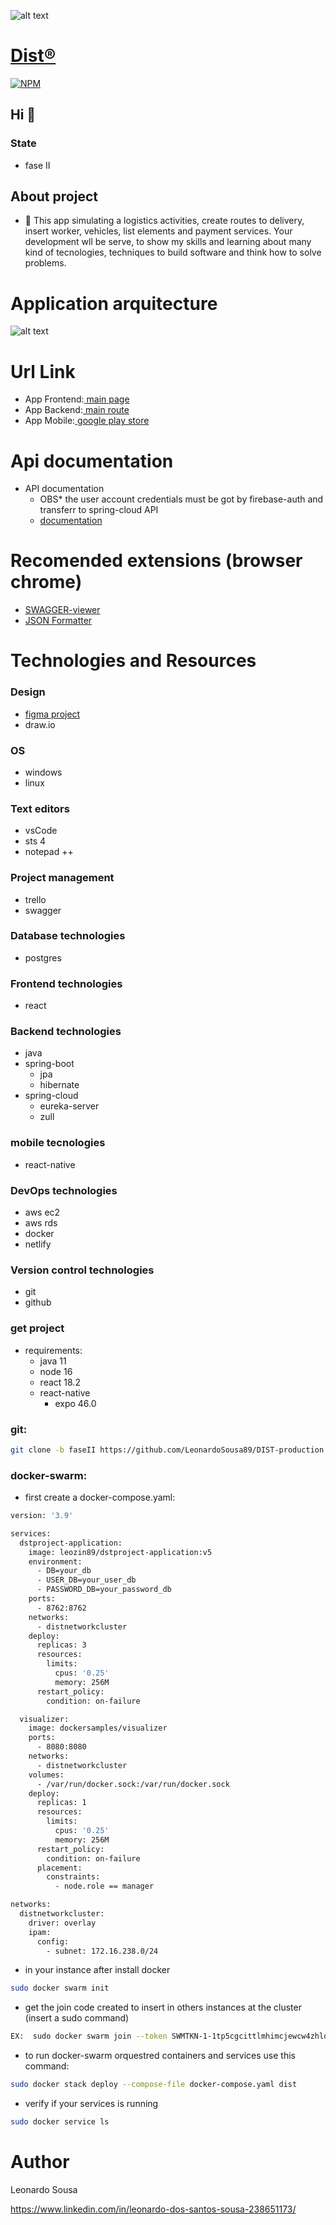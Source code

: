 
![alt text](/assets/DIST.png)
[<h1>Dist&reg;</h1>]()


[![NPM](https://img.shields.io/npm/l/react)](https://github.com/LeonardoSousa89/DIST-project_development/blob/main/LICENSE.LICENSE) 

## Hi 👋
### State
- fase II

## About project
- 🔭 This app simulating a logistics activities, create routes to delivery, insert worker, vehicles,
list elements and payment services.
Your development wll be serve, to show my skills and learning about
many kind of tecnologies, techniques to build software and think how to solve problems.


# Application arquitecture
![alt text](/assets/arquitecture.png)

# Url Link
- App Frontend:[<a href="https://dist-project.netlify.app/signup"> main page</a>]()
- App Backend:[<a href="http://DIST-1812480901.us-east-1.elb.amazonaws.com:8765/dstproject-application/dist/worker/administration"> main route</a>]()
- App Mobile:[<a href="https://play.google.com/store/games?hl=pt_BR&gl=US&pli=1"> google play store</a>]()

# Api documentation

- API documentation
	- OBS* the user account credentials must be got by firebase-auth and transferr to spring-cloud API
	- [<a href="https://app.swaggerhub.com/apis-docs/Leo.Team89/DIST/2.0#/">documentation</a>]()

# Recomended extensions (browser chrome)

- [<a href="https://chrome.google.com/webstore/detail/swagger-viewer/nfmkaonpdmaglhjjlggfhlndofdldfag">SWAGGER-viewer</a>]()
- [<a href="https://chrome.google.com/webstore/detail/json-formatter/bcjindcccaagfpapjjmafapmmgkkhgoa">JSON Formatter</a>]()

# Technologies and Resources

### Design
- [<a href="https://www.figma.com/file/VHlRlB0IctNxuOElcFC0As/DIST-project?node-id=0%3A1">figma project</a>]()
- draw.io

### OS
- windows
- linux

### Text editors
- vsCode
- sts 4
- notepad ++

### Project management
- trello
- swagger

### Database technologies
- postgres

### Frontend technologies
- react

### Backend technologies
- java
- spring-boot
	- jpa
	- hibernate
- spring-cloud
	- eureka-server
	- zull
	
### mobile tecnologies
- react-native

### DevOps technologies
- aws ec2
- aws rds
- docker
- netlify

### Version control technologies
- git
- github

### get project
- requirements: 
  - java 11
  - node 16
  - react 18.2
  - react-native
    - expo 46.0

### git:

```bash
git clone -b faseII https://github.com/LeonardoSousa89/DIST-production.git

```

### docker-swarm:

- first create a docker-compose.yaml:

```bash
version: '3.9'

services:
  dstproject-application:
    image: leozin89/dstproject-application:v5
    environment:
      - DB=your_db
      - USER_DB=your_user_db
      - PASSWORD_DB=your_password_db
    ports:
      - 8762:8762
    networks:
      - distnetworkcluster
    deploy:
      replicas: 3
      resources:
        limits:
          cpus: '0.25'
          memory: 256M
      restart_policy:
        condition: on-failure

  visualizer:
    image: dockersamples/visualizer
    ports:
      - 8080:8080
    networks:
      - distnetworkcluster
    volumes:
      - /var/run/docker.sock:/var/run/docker.sock
    deploy:
      replicas: 1
      resources:
        limits:
          cpus: '0.25'
          memory: 256M
      restart_policy:
        condition: on-failure
      placement:
        constraints:
          - node.role == manager

networks:
  distnetworkcluster:
    driver: overlay
    ipam:
      config:
        - subnet: 172.16.238.0/24
```

- in your instance after install docker

```bash
sudo docker swarm init 
```

- get the join code created to insert in others instances at the cluster (insert a sudo command)
```bash 
EX:  sudo docker swarm join --token SWMTKN-1-1tp5cgcittlmhimcjewcw4zhlo45cs9l36xatwpcvy9eqtnj5k-dj4ukw9w61tf0zz2qog4tu409 172.31.82.24:2377
```

- to run docker-swarm orquestred containers and services use this command:
```bash
sudo docker stack deploy --compose-file docker-compose.yaml dist
```

- verify if your services is running
```bash
sudo docker service ls 
```

# Author

Leonardo Sousa



https://www.linkedin.com/in/leonardo-dos-santos-sousa-238651173/